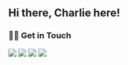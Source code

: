 ## Hi there, Charlie here! 

### 🤝🏻 Get in Touch

<p>
<a href="https://linkedin.com/in/tanghoong"><img src="https://img.shields.io/badge/LinkedIn-0077B5?style=for-the-badge&logo=linkedin&logoColor=white"></a>
<a href="https://medium.tanghoong.com/"><img src="https://img.shields.io/badge/Medium-0A0A0A?style=for-the-badge&logo=medium&logoColor=white"></a>
<a href="https://dev.to/tanghoong_com"><img src="https://img.shields.io/badge/dev.to-0A0A0A?style=for-the-badge&logo=dev.to&logoColor=white"></a>
<a href="mailto:tanghoong.com@gmail.com"><img src="https://img.shields.io/badge/Gmail-D14836?style=for-the-badge&logo=gmail&logoColor=white"></a>
</p>
